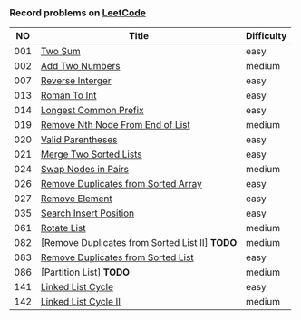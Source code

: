 ### Record problems on [LeetCode](https://leetcode.com)
| NO   | Title                                                        | Difficulty |
| ---- | ------------------------------------------------------------ | ---------- |
| 001  | [Two Sum](https://github.com/silencewings1/Leetcode/blob/master/001_two_sum/001_two_sum.cpp) | easy       |
| 002  | [Add Two Numbers](https://github.com/silencewings1/Leetcode/blob/master/002_add_two_numbers/002_add_two_numbers.cpp) | medium     |
| 007  | [Reverse Interger](https://github.com/silencewings1/Leetcode/blob/master/007_reverse_interger/007_reverse_interger.cpp) | easy       |
| 013  | [Roman To Int](https://github.com/silencewings1/Leetcode/blob/master/013_roman_to_int/013_roman_to_int.cpp) | easy       |
| 014  | [Longest Common Prefix](https://github.com/silencewings1/Leetcode/blob/master/014_longest_common_prefix/014_longest_common_prefix.cpp) | easy       |
| 019  | [Remove Nth Node From End of List](https://github.com/silencewings1/Leetcode/blob/master/019_remove_nth_node_from_end_of_list/019_remove_nth_node_from_end_of_list.cpp) | medium     |
| 020  | [Valid Parentheses](https://github.com/silencewings1/Leetcode/blob/master/020_valid_parentheses/020_valid_parentheses.cpp) | easy       |
| 021  | [Merge Two Sorted Lists](https://github.com/silencewings1/Leetcode/blob/master/021_merge_two_sorted_lists/021_merge_two_sorted_lists.cpp) | easy       |
| 024  | [Swap Nodes in Pairs](<https://github.com/silencewings1/Leetcode/blob/master/024_swap_nodes_in_pairs/024_swap_nodes_in_pairs.cpp>) | medium     |
| 026  | [Remove Duplicates from Sorted Array](https://github.com/silencewings1/Leetcode/blob/master/026_remove_duplicates_from_sorted_array/026_remove_duplicates_from_sorted_array.cpp) | easy       |
| 027  | [Remove Element](https://github.com/silencewings1/Leetcode/blob/master/027_remove_element/027_remove_element.cpp) | easy       |
| 035  | [Search Insert Position](https://github.com/silencewings1/Leetcode/blob/master/035_search_insert_position/035_search_insert_position.cpp) | easy       |
| 061  | [Rotate List](https://github.com/silencewings1/Leetcode/blob/master/061_rotate_list/061_rotate_list.cpp) | medium     |
| 082  | [Remove Duplicates from Sorted List II]  **TODO**            | medium     |
| 083  | [Remove Duplicates from Sorted List](https://github.com/silencewings1/Leetcode/blob/master/083_remove_duplicates_from_sorted_list/083_remove_duplicates_from_sorted_list.cpp) | easy       |
| 086  | [Partition List]  **TODO**                                   | medium     |
| 141  | [Linked List Cycle](<https://github.com/silencewings1/Leetcode/blob/master/141_linked_list_cycle/141_linked_list_cycle.cpp>) | easy       |
| 142  | [Linked List Cycle II](<https://github.com/silencewings1/Leetcode/blob/master/142_linked_list_cycle_II/142_linked_list_cycle_II.cpp>) | medium     |









